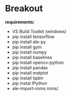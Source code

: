 # Breakout

**requirements:**
- VS Build Toolkit (windows)
- pip install tensorflow
- pip install ale-py
- pip install gym
- pip install numpy
- pip install baselines
- pip install opencv-python
- pip install pandas
- pip install matplot
- pip install tqdm
- pip instal IPython
- ale-import-roms roms/ 
